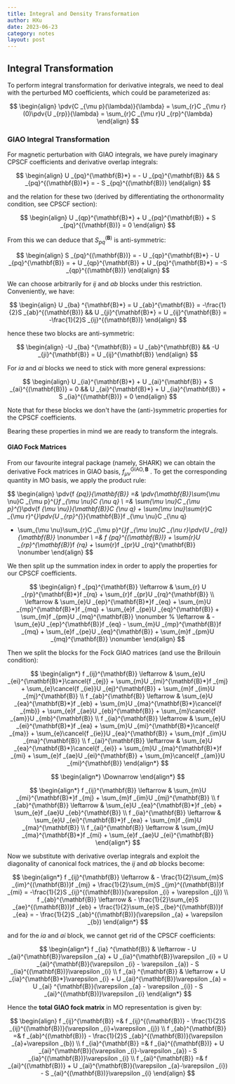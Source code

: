 ```yaml
---
title: Integral and Density Transformation
author: HXu
date: 2023-06-23
category: notes
layout: post
---
```


## Integral Transformation

To perform integral transformation for derivative integrals, we need to deal with the perturbed MO coefficients, which could be parameterized as:

$$
\begin{align}
  \pdv{C _{\mu p}(\lambda)}{\lambda} = \sum_{r}C _{\mu r}(0)\pdv{U _{rp}}{\lambda} = \sum_{r}C _{\mu r}U _{rp}^{\lambda}
\end{align}
$$

### GIAO Integral Transformation
For magnetic perturbation with GIAO integrals, we have purely imaginary CPSCF coefficients and derivative overlap integrals:

$$
\begin{align}
  U _{pq}^{\mathbf{B}*} = - U _{pq}^{\mathbf{B}} && S _{pq}^{(\mathbf{B})*} = - S _{pq}^{(\mathbf{B})}
\end{align}
$$

and the relation for these two (derived by differentiating the orthonormality condition, see CPSCF section):

$$
\begin{align}
  U _{qp}^{\mathbf{B}*} + U _{pq}^{\mathbf{B}} + S _{pq}^{(\mathbf{B})} = 0
\end{align}
$$

From this we can deduce that $S _{pq}^{(\mathbf{B})}$ is anti-symmetric:

$$
\begin{align}
  S _{pq}^{(\mathbf{B})} = - U _{qp}^{\mathbf{B}*} - U _{pq}^{\mathbf{B}} = + U _{qp}^{\mathbf{B}} + U _{pq}^{\mathbf{B}*} = -S _{qp}^{(\mathbf{B})}
\end{align}
$$

We can choose arbitrarily for $ij$ and $ab$ blocks under this restriction. Conveniently, we have:

$$
\begin{align}
  U _{ba} ^{\mathbf{B}*} = U _{ab}^{\mathbf{B}} = -\frac{1}{2}S _{ab}^{(\mathbf{B})} && U _{ji}^{\mathbf{B}*} = U _{ij}^{\mathbf{B}} = -\frac{1}{2}S _{ij}^{(\mathbf{B})}
\end{align}
$$

hence these two blocks are anti-symmetric:

$$
\begin{align}
  -U _{ba} ^{\mathbf{B}} = U _{ab}^{\mathbf{B}} && -U _{ji}^{\mathbf{B}} = U _{ij}^{\mathbf{B}}
\end{align}
$$

For $ia$ and $ai$ blocks we need to stick with more general expressions:

$$
\begin{align}
  U _{ia}^{\mathbf{B}*} + U _{ai}^{\mathbf{B}} + S _{ai}^{(\mathbf{B})} = 0 &&
  U _{ai}^{\mathbf{B}*} + U _{ia}^{\mathbf{B}} + S _{ia}^{(\mathbf{B})} = 0
\end{align}
$$

Note that for these blocks we don't have the (anti-)symmetric properties for the CPSCF coefficients.  

Bearing these properties in mind we are ready to transform the integrals.

#### GIAO Fock Matrices

From our favourite integral package (namely, SHARK) we can obtain the derivative Fock matrices in GIAO basis, $f _{\mu \nu}^{\text{GIAO},\mathbf{B}}$ . To get the corresponding quantity in MO basis, we apply the product rule:

$$
\begin{align}
  \pdv{f _{pq}}{\mathbf{B}} =& \pdv{\mathbf{B}}\sum_{\mu \nu}C _{\mu p}^{*}f _{\mu \nu}C _{\nu q} \\
  =& \sum_{\mu \nu}C _{\mu p}^{*}\pdv{f _{\mu \nu}}{\mathbf{B}}C _{\nu q} + \sum_{\mu \nu}\sum_{r}C _{\mu r}^{*}\pdv{U _{rp}^{*}}{\mathbf{B}}f _{\mu \nu}C _{\nu q}
  + \sum_{\mu \nu}\sum_{r}C _{\mu p}^{*}f _{\mu \nu}C _{\nu r}\pdv{U _{rq}}{\mathbf{B}} \nonumber \\
  =& f _{pq}^{(\mathbf{B})} + \sum_{r}U _{rp}^{\mathbf{B}*}f _{rq} + \sum_{r}f _{pr}U _{rq}^{\mathbf{B}} \nonumber
\end{align}
$$

We then split up the summation index in order to apply the properties for our CPSCF coefficients.

$$
\begin{align}
  f _{pq}^{\mathbf{B}} \leftarrow & \sum_{r} U _{rp}^{\mathbf{B}*}f _{rq} + \sum_{r}f _{pr}U _{rq}^{\mathbf{B}} \\
  \leftarrow & \sum_{e}U _{ep}^{\mathbf{B}*}f _{eq} + \sum_{m}U _{mp}^{\mathbf{B}*}f _{mq} + \sum_{e}f _{pe}U _{eq}^{\mathbf{B}} + \sum_{m}f _{pm}U _{mq}^{\mathbf{B}} \nonumber
  % \leftarrow & - \sum_{e}U _{ep}^{\mathbf{B}}f _{eq} - \sum_{m}U _{mp}^{\mathbf{B}}f _{mq} + \sum_{e}f _{pe}U _{eq}^{\mathbf{B}} + \sum_{m}f _{pm}U _{mq}^{\mathbf{B}} \nonumber
\end{align}
$$

Then we split the blocks for the Fock GIAO matrices (and use the Brillouin condition):

$$
\begin{align*}
  f _{ij}^{\mathbf{B}} \leftarrow & \sum_{e}U _{ei}^{\mathbf{B}*}\cancel{f _{ej}} + \sum_{m}U _{mi}^{\mathbf{B}*}f _{mj}          + \sum_{e}\cancel{f _{ie}}U _{ej}^{\mathbf{B}} + \sum_{m}f _{im}U _{mj}^{\mathbf{B}}          \\
  f _{ab}^{\mathbf{B}} \leftarrow & \sum_{e}U _{ea}^{\mathbf{B}*}f _{eb}          + \sum_{m}U _{ma}^{\mathbf{B}*}\cancel{f _{mb}} + \sum_{e}f _{ae}U _{eb}^{\mathbf{B}}          + \sum_{m}\cancel{f _{am}}U _{mb}^{\mathbf{B}} \\
  f _{ia}^{\mathbf{B}} \leftarrow & \sum_{e}U _{ei}^{\mathbf{B}*}f _{ea}          + \sum_{m}U _{mi}^{\mathbf{B}*}\cancel{f _{ma}} + \sum_{e}\cancel{f _{ie}}U _{ea}^{\mathbf{B}} + \sum_{m}f _{im}U _{ma}^{\mathbf{B}}          \\
  f _{ai}^{\mathbf{B}} \leftarrow & \sum_{e}U _{ea}^{\mathbf{B}*}\cancel{f _{ei}} + \sum_{m}U _{ma}^{\mathbf{B}*}f _{mi}          + \sum_{e}f _{ae}U _{ei}^{\mathbf{B}}          + \sum_{m}\cancel{f _{am}}U _{mi}^{\mathbf{B}}
\end{align*}
$$

$$
\begin{align*}
\Downarrow
\end{align*}
$$

$$
\begin{align*}
  f _{ij}^{\mathbf{B}} \leftarrow & \sum_{m}U _{mi}^{\mathbf{B}*}f _{mj} + \sum_{m}f _{im}U _{mj}^{\mathbf{B}} \\
  f _{ab}^{\mathbf{B}} \leftarrow & \sum_{e}U _{ea}^{\mathbf{B}*}f _{eb} + \sum_{e}f _{ae}U _{eb}^{\mathbf{B}} \\
  f _{ia}^{\mathbf{B}} \leftarrow & \sum_{e}U _{ei}^{\mathbf{B}*}f _{ea} + \sum_{m}f _{im}U _{ma}^{\mathbf{B}} \\
  f _{ai}^{\mathbf{B}} \leftarrow & \sum_{m}U _{ma}^{\mathbf{B}*}f _{mi} + \sum_{e}f _{ae}U _{ei}^{\mathbf{B}}
\end{align*}
$$

Now we substitute with derivative overlap integrals and exploit the diagonality of canonical fock matrices, the $ij$ and $ab$ blocks become:

$$
\begin{align*}
  f _{ij}^{\mathbf{B}} \leftarrow & - \frac{1}{2}\sum_{m}S _{im}^{(\mathbf{B})}f _{mj} + \frac{1}{2}\sum_{m}S _{jm}^{(\mathbf{B})}f _{mi} = -\frac{1}{2}S _{ij}^{(\mathbf{B})}(\varepsilon _{i} + \varepsilon _{j}) \\
  f _{ab}^{\mathbf{B}} \leftarrow & - \frac{1}{2}\sum_{e}S _{ae}^{(\mathbf{B})}f _{eb} + \frac{1}{2}\sum_{e}S _{be}^{(\mathbf{B})}f _{ea} = - \frac{1}{2}S _{ab}^{(\mathbf{B})}(\varepsilon _{a} + \varepsilon _{b})
\end{align*}
$$

and for the $ia$ and $ai$ block, we cannot get rid of the CPSCF coefficients:

$$
\begin{align*}
   f _{ia} ^{\mathbf{B}} & \leftarrow - U _{ai}^{\mathbf{B}}\varepsilon _{a} + U _{ia}^{\mathbf{B}}\varepsilon _{i} = U _{ai}^{\mathbf{B}}(\varepsilon _{i} - \varepsilon _{a}) - S _{ia}^{(\mathbf{B})}\varepsilon _{i} \\
   f _{ai} ^{\mathbf{B}} & \leftarrow + U _{ia}^{\mathbf{B}*}\varepsilon _{i} + U _{ai}^{\mathbf{B}}\varepsilon _{a} = U _{ai} ^{\mathbf{B}}(\varepsilon _{a} - \varepsilon _{i}) - S _{ai}^{(\mathbf{B})}\varepsilon _{i}
\end{align*}
$$

Hence the **total GIAO fock matrix** in MO representation is given by:

$$
\begin{align}
  f _{ij}^{\mathbf{B}} =& f _{ij}^{(\mathbf{B})} - \frac{1}{2}S _{ij}^{(\mathbf{B})}(\varepsilon _{i}+\varepsilon _{j}) \\
  f _{ab}^{\mathbf{B}} =& f _{ab}^{(\mathbf{B})} - \frac{1}{2}S _{ab}^{(\mathbf{B})}(\varepsilon _{a}+\varepsilon _{b}) \\
  f _{ia}^{\mathbf{B}} =& f _{ia}^{(\mathbf{B})} + U _{ai}^{\mathbf{B}}(\varepsilon _{i}-\varepsilon _{a}) - S _{ia}^{(\mathbf{B})}\varepsilon _{i} \\
  f _{ai}^{\mathbf{B}} =& f _{ai}^{(\mathbf{B})} + U _{ai}^{\mathbf{B}}(\varepsilon _{a}-\varepsilon _{i}) - S _{ai}^{(\mathbf{B})}\varepsilon _{i}
\end{align}
$$